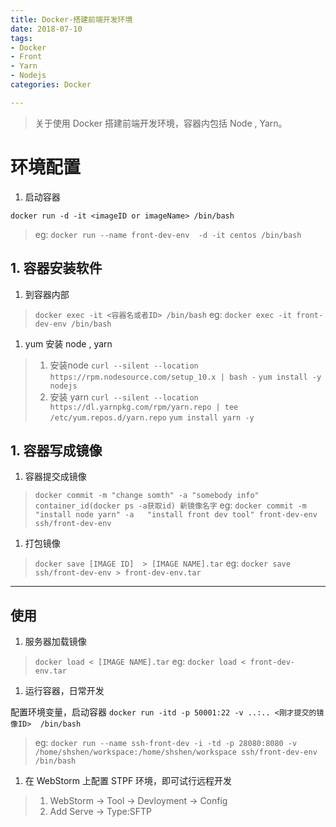 ```yaml
---
title: Docker-搭建前端开发环境
date: 2018-07-10
tags: 
- Docker
- Front
- Yarn
- Nodejs
categories: Docker

---
```


> 关于使用 Docker 搭建前端开发环境，容器内包括 Node , Yarn。

<!-- more -->

# 环境配置

1. 启动容器

`docker run -d -it <imageID or imageName> /bin/bash`
> eg: `docker run --name front-dev-env  -d -it centos /bin/bash`

## 1. 容器安装软件

1. 到容器内部
> `docker exec -it <容器名或者ID> /bin/bash`
> eg: `docker exec -it front-dev-env /bin/bash`
1. yum 安装 node , yarn
> 1. 安装node
> `curl --silent --location https://rpm.nodesource.com/setup_10.x | bash -`
> `yum install -y nodejs`
> 2. 安装 yarn
> `curl --silent --location https://dl.yarnpkg.com/rpm/yarn.repo | tee /etc/yum.repos.d/yarn.repo`
> `yum install yarn -y`

## 1. 容器写成镜像

1. 容器提交成镜像
> `docker commit -m "change somth" -a "somebody info" container_id(docker ps -a获取id) 新镜像名字`
> eg: `docker commit -m "install node yarn" -a   "install front dev tool" front-dev-env ssh/front-dev-env`

1. 打包镜像
> `docker save [IMAGE ID]  > [IMAGE NAME].tar`
> eg: `docker save ssh/front-dev-env > front-dev-env.tar`

---

## 使用

1. 服务器加载镜像
> `docker load < [IMAGE NAME].tar`
> eg: `docker load < front-dev-env.tar`

1. 运行容器，日常开发

配置环境变量，启动容器
`docker run -itd -p 50001:22 -v ..:.. <刚才提交的镜像ID>  /bin/bash`
> eg: `docker run --name ssh-front-dev -i -td -p 28080:8080 -v /home/shshen/workspace:/home/shshen/workspace ssh/front-dev-env /bin/bash`

1. 在 WebStorm 上配置 STPF 环境，即可试行远程开发
> 1. WebStorm -> Tool -> Devloyment -> Config
> 2. Add Serve -> Type:SFTP
